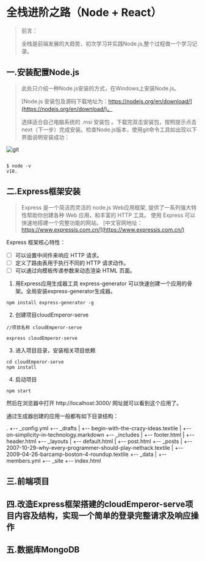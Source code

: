 # 全栈进阶之路（Node + React）

>前言：
>
>全栈是前端发展的大趋势，初次学习并实践Node.js,整个过程做一个学习记录。

## 一.安装配置Node.js

>此处只介绍一种Node.js安装的方式，在Windows上安装Node.js。
>
>[Node.js 安装包及源码下载地址为：https://nodejs.org/en/download/](https://nodejs.org/en/download/)。 
>
>选择适合自己电脑系统的 .msi 安装包 。下载完双击安装包，按照提示点击 next（下一步）完成安装。检查Node.js版本，使用git命令工具如出现以下界面说明安装成功：

![git]( https://image.baidu.com/search/detail?ct=503316480&z=0&ipn=d&word=markdown%20%E7%94%BB%E6%96%87%E4%BB%B6%E5%A4%B9%E7%BB%93%E6%9E%84&step_word=&hs=0&pn=5&spn=0&di=4730&pi=0&rn=1&tn=baiduimagedetail&is=0%2C0&istype=0&ie=utf-8&oe=utf-8&in=&cl=2&lm=-1&st=undefined&cs=3830465165%2C2386065&os=4087012321%2C2062552806&simid=0%2C0&adpicid=0&lpn=0&ln=1503&fr=&fmq=1585035478580_R&fm=&ic=undefined&s=undefined&hd=undefined&latest=undefined&copyright=undefined&se=&sme=&tab=0&width=undefined&height=undefined&face=undefined&ist=&jit=&cg=&bdtype=0&oriquery=&objurl=http%3A%2F%2Fsrc.onlinedown.net%2FPublic%2Fimages%2Fbigsoftimg%2F580000%2F577067.jpg&fromurl=ippr_z2C%24qAzdH3FAzdH3F4_z%26e3B5gstgj15og_z%26e3BgjpAzdH3Ff5upAzdH3Fc00am0_z%26e3Bip4&gsm=4&rpstart=0&rpnum=0&islist=&querylist=&force=undefined )

```

$ node -v
v10.

```

## 二.Express框架安装

>Express 是一个简洁而灵活的 node.js Web应用框架, 提供了一系列强大特性帮助你创建各种 Web 应用，和丰富的 HTTP 工具。
>使用 Express 可以快速地搭建一个完整功能的网站。
>[中文官网地址：https://www.expressjs.com.cn/](https://www.expressjs.com.cn/)

Express 框架核心特性：
- [ ] 可以设置中间件来响应 HTTP 请求。
- [ ] 定义了路由表用于执行不同的 HTTP 请求动作。
- [ ] 可以通过向模板传递参数来动态渲染 HTML 页面。

1. 用Express应用生成器工具 express-generator 可以快速创建一个应用的骨架。全局安装express-generator生成器。
```
npm install express-generator -g 

```
2. 创建项目cloudEmperor-serve
```
//项目名称 cloudEmperor-serve

express cloudEmperor-serve

```
3. 进入项目目录，安装相关项目依赖

```
cd cloudEmperor-serve
npm install

```
4. 启动项目

```
npm start 

```
然后在浏览器中打开 http://localhost:3000/ 网址就可以看到这个应用了。

通过生成器创建的应用一般都有如下目录结构：

.
+-- _config.yml
+-- _drafts
|   +-- begin-with-the-crazy-ideas.textile
|   +-- on-simplicity-in-technology.markdown
+-- _includes
|   +-- footer.html
|   +-- header.html
+-- _layouts
|   +-- default.html
|   +-- post.html
+-- _posts
|   +-- 2007-10-29-why-every-programmer-should-play-nethack.textile
|   +-- 2009-04-26-barcamp-boston-4-roundup.textile
+-- _data
|   +-- members.yml
+-- _site
+-- index.html


## 三.前端项目

## 四.改造Express框架搭建的cloudEmperor-serve项目内容及结构，实现一个简单的登录完整请求及响应操作

## 五.数据库MongoDB

